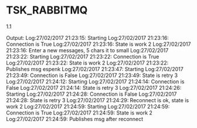 # TSK_RABBITMQ
1.1

Output:
Log:27/02/2017 21:23:15: Starting
Log:27/02/2017 21:23:16: Connection is True
Log:27/02/2017 21:23:16: State is work 2
Log:27/02/2017 21:23:16: Enter a new messages, 5 chars it to small
Log:27/02/2017 21:23:22: Starting
Log:27/02/2017 21:23:22: Connection is True
Log:27/02/2017 21:23:22: State is work 2
Log:27/02/2017 21:23:22: Publishes msg espenk
Log:27/02/2017 21:23:47: Starting
Log:27/02/2017 21:23:49: Connection is False
Log:27/02/2017 21:23:49: State is retry 3
Log:27/02/2017 21:24:12: Starting
Log:27/02/2017 21:24:14: Connection is False
Log:27/02/2017 21:24:14: State is retry 3
Log:27/02/2017 21:24:26: Starting
Log:27/02/2017 21:24:28: Connection is False
Log:27/02/2017 21:24:28: State is retry 3
Log:27/02/2017 21:24:29: Reconnect is ok, state is work 2
Log:27/02/2017 21:24:59: Starting
Log:27/02/2017 21:24:59: Connection is True
Log:27/02/2017 21:24:59: State is work 2
Log:27/02/2017 21:24:59: Publishes msg after reconnect
